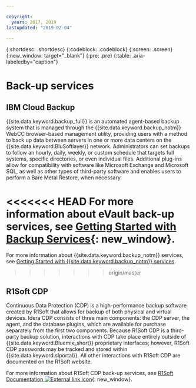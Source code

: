 ```yaml
---

copyright:
  years: 2017, 2019
lastupdated: "2019-02-04"

---
```

{:shortdesc: .shortdesc}
{:codeblock: .codeblock}
{:screen: .screen}
{:new_window: target="_blank"}
{:pre: .pre}
{:table: .aria-labeledby="caption"}

# Back-up services

## IBM Cloud Backup

{{site.data.keyword.backup_full}} is an automated agent-based backup system that is managed through the {{site.data.keyword.backup_notm}} WebCC browser-based management utility, providing users with a method to back up data between servers in one or more data centers on the {{site.data.keyword.BluSoftlayer}} network.  Administrators can set backups to follow an hourly, daily, weekly, or custom schedule that targets full systems, specific directories, or even individual files.  Additional plug-ins allow for compatibility with software like Microsoft Exchange and Microsoft SQL, as well as other types of third-party software and enables users to perform a Bare Metal Restore, when necessary.

<<<<<<< HEAD
For more information about eVault back-up services, see [Getting Started with Backup Services](/docs/infrastructure/Backup/index.html){: new_window}.
=======
For more information about {{site.data.keyword.backup_notm}} services, see [Getting Started with {{site.data.keyword.backup_notm}} services](../infrastructure/Backup/index.html).
>>>>>>> origin/master

## R1Soft CDP

Continuous Data Protection (CDP) is a high-performance backup software created by R1Soft that allows for backup of both physical and virtual devices. Idera CDP consists of three main components: the CDP server, the agent, and the database plugins, which are available for purchase separately from the first two components.  Because R1Soft CDP is a third-party backup solution, interactions with CDP take place entirely outside of {{site.data.keyword.Bluemix_short}} proprietary interfaces; however, R1Soft CDP passwords may be tracked and stored within {{site.data.keyword.slportal}}.  All other interactions with R1Soft CDP are documented on the R1Soft website.

For more information about R1Soft CDP back-up services, see [R1Soft Documentation ![External link icon](../icons/launch-glyph.svg "External link icon")](http://wiki.r1soft.com/display/ServerBackupManager/Home){: new_window}.
